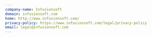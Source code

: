 ```yaml
---
company-name: Infusionsoft
domain: infusionsoft.com
home: http://www.infusionsoft.com/
privacy-policy: https://www.infusionsoft.com/legal/privacy-policy
email: legal@infusionsoft.com
---
```




